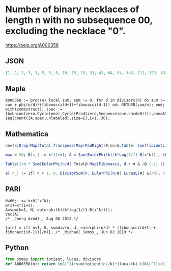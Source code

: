 # Number of binary necklaces of length n with no subsequence 00, excluding the necklace "0"\.
https://oeis.org/A000358
## JSON
```JSON
[1, 2, 2, 3, 3, 5, 5, 8, 10, 15, 19, 31, 41, 64, 94, 143, 211, 329, 493, 766, 1170, 1811, 2787, 4341, 6713, 10462, 16274, 25415, 39651, 62075, 97109, 152288, 238838, 375167, 589527, 927555, 1459961, 2300348, 3626242, 5721045, 9030451, 14264309, 22542397, 35646312, 56393862, 89264835, 141358275]
```
## Maple
```Maple
A000358 := proc(n) local sum; sum := 0; for d in divisors(n) do sum := sum + phi(n/d)*(fibonacci(d+1)+fibonacci(d-1)) od; RETURN(sum/n); end;
with(combstruct); spec := {A=Union(zero,Cycle(one),Cycle(Prod(zero,Sequence(one,card>0)))),one=Atom,zero=Atom}; seq(count([A,spec,unlabeled],size=i),i=1..30);
```
## Mathematica
```Mathematica
nn=48;Drop[Map[Total,Transpose[Map[PadRight[#,nn]&,Table[ CoefficientList[ Series[CycleIndex[CyclicGroup[n],s]/.Table[s[i]->x^i+x^(2i),{i,1,n}],{x,0,nn}],x],{n,0,nn}]]]],1] (* _Geoffrey Critzer_, Feb 01 2014 *)
```
```Mathematica
max = 50; B[x_] := x*(1+x); A = Sum[EulerPhi[k]/k*Log[1/(1-B[x^k])], {k, 1, max}]/x + O[x]^max; CoefficientList[A, x] (* _Jean-François Alcover_, Feb 08 2016, after _Joerg Arndt_ *)
```
```Mathematica
Table[1/n * Sum[EulerPhi[n/d] Total@ Map[Fibonacci, d + # & /@ {-1, 1}], {d, Divisors@ n}], {n, 47}] (* _Michael De Vlieger_, Dec 28 2016 *)
```
```Mathematica
a[ n_] := If[ n < 1, 0, DivisorSum[n, EulerPhi[n/#] LucasL[#] &]/n]; (* _Michael Somos_, Jun 02 2019 *)
```
## PARI
```PARI
N=66;  x='x+O('x^N);
B(x)=x*(1+x);
A=sum(k=1, N, eulerphi(k)/k*log(1/(1-B(x^k))));
Vec(A)
/* _Joerg Arndt_, Aug 06 2012 */
```
```PARI
{a(n) = if( n<1, 0, sumdiv(n, d, eulerphi(n/d) * (fibonacci(d+1) + fibonacci(d-1)))/n)}; /* _Michael Somos_, Jun 02 2019 */
```
## Python
```Python
from sympy import totient, lucas, divisors
def A000358(n): return (n&1^1)+sum(totient(n//k)*(lucas(k)-((k&1^1)<<1)) for k in divisors(n,generator=True))//n # _Chai Wah Wu_, Sep 23 2023
```
